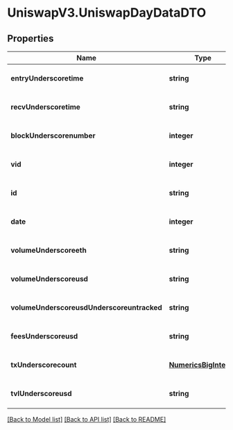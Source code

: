 # UniswapV3.UniswapDayDataDTO

## Properties
Name | Type | Description | Notes
------------ | ------------- | ------------- | -------------
**entryUnderscoretime** | **string** |  | [optional] [default to null]
**recvUnderscoretime** | **string** |  | [optional] [default to null]
**blockUnderscorenumber** | **integer** |  | [optional] [default to null]
**vid** | **integer** |  | [optional] [default to null]
**id** | **string** |  | [optional] [default to null]
**date** | **integer** |  | [optional] [default to null]
**volumeUnderscoreeth** | **string** |  | [optional] [default to null]
**volumeUnderscoreusd** | **string** |  | [optional] [default to null]
**volumeUnderscoreusdUnderscoreuntracked** | **string** |  | [optional] [default to null]
**feesUnderscoreusd** | **string** |  | [optional] [default to null]
**txUnderscorecount** | [**NumericsBigInteger**](NumericsBigInteger.md) |  | [optional] [default to null]
**tvlUnderscoreusd** | **string** |  | [optional] [default to null]

[[Back to Model list]](../README.md#documentation-for-models) [[Back to API list]](../README.md#documentation-for-api-endpoints) [[Back to README]](../README.md)


